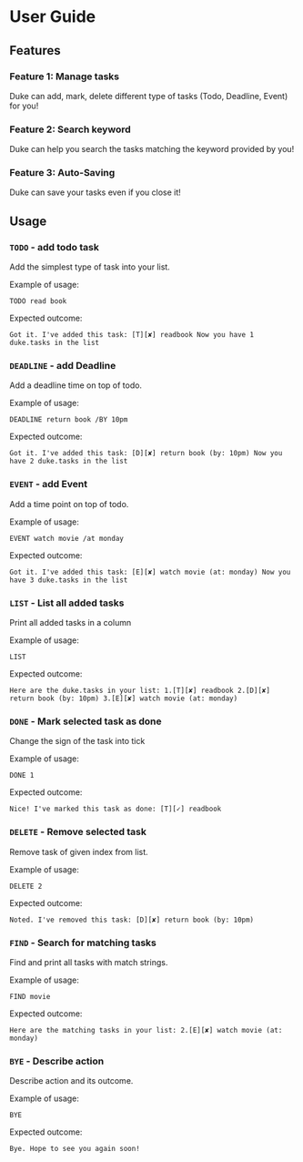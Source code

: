 # User Guide

## Features 

### Feature 1: Manage tasks
Duke can add, mark, delete different type of tasks (Todo, Deadline, Event) for you!

### Feature 2: Search keyword
Duke can help you search the tasks matching the keyword provided by you!

### Feature 3: Auto-Saving
Duke can save your tasks even if you close it!

## Usage

### `TODO` - add todo task

Add the simplest type of task into your list.

Example of usage: 

`TODO read book`

Expected outcome:

`Got it. I've added this task:
   [T][✘] readbook
 Now you have 1 duke.tasks in the list`
### `DEADLINE` - add Deadline

Add a deadline time on top of todo.

Example of usage: 

`DEADLINE return book /BY 10pm`

Expected outcome:

`Got it. I've added this task:
   [D][✘] return book (by: 10pm)
 Now you have 2 duke.tasks in the list`
### `EVENT` - add Event

Add a time point on top of todo.

Example of usage: 

`EVENT watch movie /at monday`

Expected outcome:

`Got it. I've added this task:
   [E][✘] watch movie (at: monday)
 Now you have 3 duke.tasks in the list`
### `LIST` - List all added tasks

Print all added tasks in a column

Example of usage: 

`LIST`

Expected outcome:

`Here are the duke.tasks in your list:
 1.[T][✘] readbook
 2.[D][✘] return book (by: 10pm)
 3.[E][✘] watch movie (at: monday)`
### `DONE` - Mark selected task as done

Change the sign of the task into tick

Example of usage: 

`DONE 1`

Expected outcome:

`Nice! I've marked this task as done:
   [T][✓] readbook`
### `DELETE` - Remove selected task

Remove task of given index from list.

Example of usage: 

`DELETE 2`

Expected outcome:

`Noted. I've removed this task:
 [D][✘] return book (by: 10pm)`
### `FIND` - Search for matching tasks

Find and print all tasks with match strings.

Example of usage: 

`FIND movie`

Expected outcome:

`Here are the matching tasks in your list:
 2.[E][✘] watch movie (at: monday)`
### `BYE` - Describe action

Describe action and its outcome.

Example of usage: 

`BYE`

Expected outcome:

`Bye. Hope to see you again soon!`